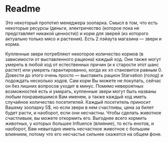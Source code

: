 # Readme

Это некоторый прототип менеджера зоопарка.
Смысл в том, что есть некоторые ресурсы (деньги, электричество (которое пока не представляет никакой ценности)) и
корм для зверей (из которого актуально только мясо и растения).
Есть 2 лэйаута магазина — звери и корма.

Купленные звери потребляют некоторое количество кормов (в зависимости от выставленного рациона) каждый ход.
Они также могут умереть в любой ход от естественных причин (и к старости этот шанс растет) или умереть гарантированно,
когда их хп становится равным 0. Довести до этого очень просто — выставить рацион Starvation (голод) и подождать несколько
ходов.
Сам корм Вы можете не покупать, сейчас он без лишних вопросов уходит в минус.
Помимо невероятных возможностей есть и умирать, купленные звери могут быть названы любым понравившимся Вам именем, а также
каждый ход иметь случайное количество посетителей. Каждый посетитель приносит Вашему зоопарку 5$, но если звери в нем
счастливы, цена за билет будет расти, и наоборот, если они несчастны. Чтобы сделать животное счастливым, вы можете откормить
его. Выгоднее всего кормить животных, у которых большее Influence (влияние), то есть енотов, и наоборот, Вам невыгодно иметь
несчастное животное с большим влиянием, потому что его несчастье сильнее скажется на общем фоне.